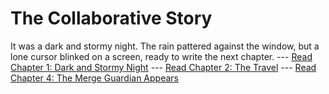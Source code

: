 # The Collaborative Story
It was a dark and stormy night. The rain pattered against the window, but a lone cursor blinked on a screen, ready to write the next chapter.
--- [Read Chapter 1: Dark and Stormy Night](chapter_1.py)
--- [Read Chapter 2: The Travel](chapter_2.py)
--- [Read Chapter 4: The Merge Guardian Appears](chapter_4.py)
